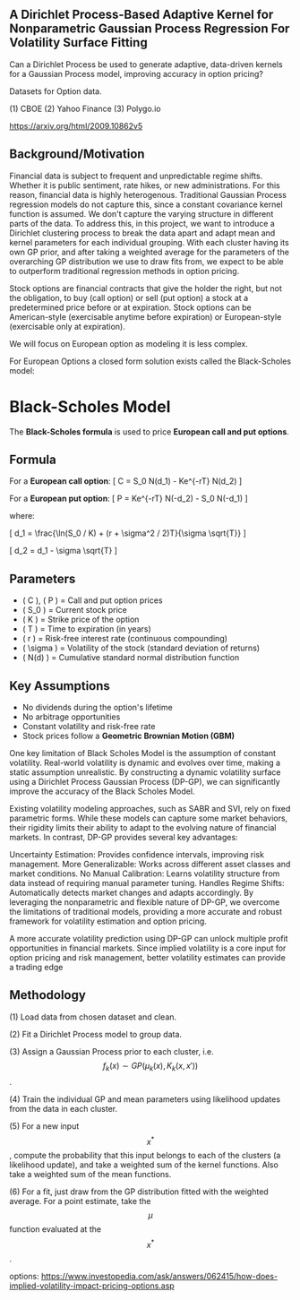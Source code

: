 

## A Dirichlet Process-Based Adaptive Kernel for Nonparametric Gaussian Process Regression For Volatility Surface Fitting

Can a Dirichlet Process be used to generate adaptive, data-driven kernels for a Gaussian Process model, improving accuracy in option pricing?

Datasets for Option data. 

(1) CBOE
(2) Yahoo Finance 
(3) Polygo.io 

https://arxiv.org/html/2009.10862v5

## Background/Motivation

Financial data is subject to frequent and unpredictable regime shifts. Whether it is public sentiment, rate hikes, or new administrations. For this reason, financial data is highly heterogenous. Traditional Gaussian Process regression models do not capture this, since a constant covariance kernel function is assumed. We don't capture the varying structure in different parts of the data. To address this, in this project, we want to introduce a Dirichlet clustering process to break the data apart and adapt mean and kernel parameters for each individual grouping. With each cluster having its own GP prior, and after taking a weighted average for the parameters of the overarching GP distribution we use to draw fits from, we expect to be able to outperform traditional regression methods in option pricing.

Stock options are financial contracts that give the holder the right, but not the obligation, to buy (call option) or sell (put option) a stock at a predetermined price before or at expiration. Stock options can be American-style (exercisable anytime before expiration) or European-style (exercisable only at expiration).

We will focus on European option as modeling it is less complex. 

For European Options a closed form solution exists called the Black-Scholes model: 

# Black-Scholes Model

The **Black-Scholes formula** is used to price **European call and put options**.

## **Formula**
For a **European call option**:
\[
C = S_0 N(d_1) - Ke^{-rT} N(d_2)
\]

For a **European put option**:
\[
P = Ke^{-rT} N(-d_2) - S_0 N(-d_1)
\]

where:

\[
d_1 = \frac{\ln(S_0 / K) + (r + \sigma^2 / 2)T}{\sigma \sqrt{T}}
\]

\[
d_2 = d_1 - \sigma \sqrt{T}
\]

## **Parameters**
- \( C \), \( P \) = Call and put option prices
- \( S_0 \) = Current stock price
- \( K \) = Strike price of the option
- \( T \) = Time to expiration (in years)
- \( r \) = Risk-free interest rate (continuous compounding)
- \( \sigma \) = Volatility of the stock (standard deviation of returns)
- \( N(d) \) = Cumulative standard normal distribution function

## **Key Assumptions**
- No dividends during the option's lifetime
- No arbitrage opportunities
- Constant volatility and risk-free rate
- Stock prices follow a **Geometric Brownian Motion (GBM)**

One key limitation of Black Scholes Model is the assumption of constant volatility. Real-world volatility is dynamic and evolves over time, making a static assumption unrealistic. By constructing a dynamic volatility surface using a Dirichlet Process Gaussian Process (DP-GP), we can significantly improve the accuracy of the Black Scholes Model.

Existing volatility modeling approaches, such as SABR and SVI, rely on fixed parametric forms. While these models can capture some market behaviors, their rigidity limits their ability to adapt to the evolving nature of financial markets. In contrast, DP-GP provides several key advantages:

Uncertainty Estimation: Provides confidence intervals, improving risk management.
More Generalizable: Works across different asset classes and market conditions.
No Manual Calibration: Learns volatility structure from data instead of requiring manual parameter tuning.
Handles Regime Shifts: Automatically detects market changes and adapts accordingly.
By leveraging the nonparametric and flexible nature of DP-GP, we overcome the limitations of traditional models, providing a more accurate and robust framework for volatility estimation and option pricing.

A more accurate volatility prediction using DP-GP can unlock multiple profit opportunities in financial markets. Since implied volatility is a core input for option pricing and risk management, better volatility estimates can provide a trading edge

## **Methodology** 

(1) Load data from chosen dataset and clean.

(2) Fit a Dirichlet Process model to group data.

(3) Assign a Gaussian Process prior to each cluster, i.e.
$$f_k (x) \sim GP({\mu}_k (x), K_k (x,x'))$$.

(4) Train the individual GP and mean parameters using likelihood updates from the data in each cluster.

(5) For a new input $$x^*$$, compute the probability that this input belongs to each of the clusters (a likelihood update), and take a weighted sum of the kernel functions. Also take a weighted sum of the mean functions.

(6) For a fit, just draw from the GP distribution fitted with the weighted average. For a point estimate, take the $$\mu$$ function evaluated at the $$x^*$$.



options: https://www.investopedia.com/ask/answers/062415/how-does-implied-volatility-impact-pricing-options.asp
